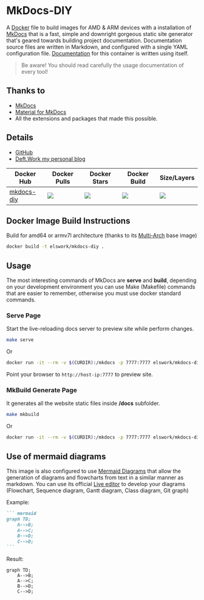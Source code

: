 # MkDocs-DIY

A [Docker](http://docker.com) file to build images for AMD & ARM devices with a installation of [MkDocs](https://www.mkdocs.org/) that is a fast, simple and downright gorgeous static site generator that's geared towards building project documentation. Documentation source files are written in Markdown, and configured with a single YAML configuration file. [Documentation](https://deftwork.github.io/mkdocs-diy/) for this container is written using itself.

> Be aware! You should read carefully the usage documentation of every tool!

## Thanks to

- [MkDocs](https://www.mkdocs.org/)
- [Material for MkDocs](https://squidfunk.github.io/mkdocs-material/)
- All the extensions and packages that made this possible.

## Details

- [GitHub](https://github.com/DeftWork/mkdocs-diy)
- [Deft.Work my personal blog](http://deft.work)

| Docker Hub | Docker Pulls | Docker Stars | Docker Build | Size/Layers |
| --- | --- | --- | --- | --- |
| [mkdocs-diy](https://hub.docker.com/r/elswork/mkdocs-diy "elswork/mkdocs-diy on Docker Hub") | [![](https://img.shields.io/docker/pulls/elswork/mkdocs-diy.svg)](https://hub.docker.com/r/elswork/mkdocs-diy "mkdocs-diy on Docker Hub") | [![](https://img.shields.io/docker/stars/elswork/mkdocs-diy.svg)](https://hub.docker.com/r/elswork/mkdocs-diy "mkdocs-diy on Docker Hub") | [![](https://img.shields.io/docker/build/elswork/mkdocs-diy.svg)](https://hub.docker.com/r/elswork/mkdocs-diy "mkdocs-diy on Docker Hub") | [![](https://images.microbadger.com/badges/image/elswork/mkdocs-diy.svg)](https://microbadger.com/images/elswork/mkdocs-diy "mkdocs-diy on microbadger.com") |

## Docker Image Build Instructions

Build for amd64 or armv7l architecture (thanks to its [Multi-Arch](https://blog.docker.com/2017/11/multi-arch-all-the-things/) base image)

``` sh
docker build -t elswork/mkdocs-diy .
```

## Usage

The most interesting commands of MkDocs are **serve** and **build**, depending on your development environment you can use Make (Makefile) commands that are easier to remember, otherwise you must use docker standard commands. 

### Serve Page

Start the live-reloading docs server to preview site while perform changes.

``` sh
make serve
``` 
Or
``` sh
docker run -it --rm -v $(CURDIR):/mkdocs -p 7777:7777 elswork/mkdocs-diy mkdocs serve -a 0.0.0.0:7777
``` 
Point your browser to `http://host-ip:7777` to preview site.

### MkBuild Generate Page

It generates all the website static files inside **/docs** subfolder.

``` sh
make mkbuild
``` 
Or
``` sh
docker run -it --rm -v $(CURDIR):/mkdocs -p 7777:7777 elswork/mkdocs-diy mkdocs build
```

## Use of mermaid diagrams

This image is also configured to use [Mermaid Diagrams](https://mermaidjs.github.io) that allow the generation of diagrams and flowcharts from text in a similar manner as markdown.
You can use its official [Live editor](https://mermaidjs.github.io/mermaid-live-editor) to develop your diagrams (Flowchart, Sequence diagram, Gantt diagram, Class diagram, Git graph)

Example:

```` markdown
``` mermaid
graph TD;
    A-->B;
    A-->C;
    B-->D;
    C-->D;
```
````

Result:

``` mermaid
graph TD;
    A-->B;
    A-->C;
    B-->D;
    C-->D;
```